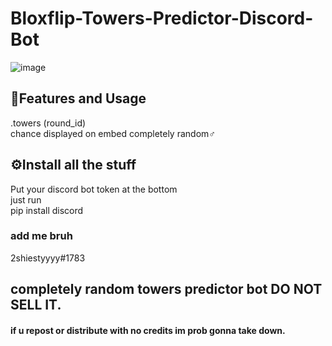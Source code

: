 # Bloxflip-Towers-Predictor-Discord-Bot

![image](https://media.discordapp.net/attachments/1030250921034268745/1030284668672680036/Screenshot_2022-10-13_210313.png)

## 📝Features and Usage
.towers (round_id)\
chance displayed on embed completely random♂️

## ⚙️Install all the stuff
Put your discord bot token at the bottom\
just run\
pip install discord

### add me bruh
2shiestyyyy#1783
## completely random towers predictor bot DO NOT SELL IT.
#### if u repost or distribute with no credits im prob gonna take down.

